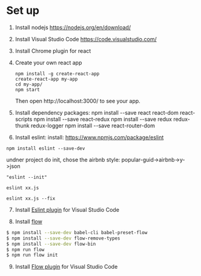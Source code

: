 # Set up

1. Install nodejs  https://nodejs.org/en/download/ 
2. Install Visual Studio Code https://code.visualstudio.com/
3. Install Chrome plugin for react
4. Create your own react app
    ```
    npm install -g create-react-app
    create-react-app my-app
    cd my-app/
    npm start
    ```
    Then open http://localhost:3000/ to see your app.

5. Install dependency packages:
npm install --save react react-dom react-scripts
npm install --save react-redux
npm install --save redux redux-thunk redux-logger
npm install --save react-router-dom

6. Install eslint:
install:  https://www.npmjs.com/package/eslint
```
npm install eslint --save-dev
```

undner project do init, chose the airbnb style: popular-guid->airbnb->y->json
```
"eslint --init" 
```
```
eslint xx.js
```
```
eslint xx.js --fix 
```

7. Install [Eslint plugin](https://marketplace.visualstudio.com/items?itemName=dbaeumer.vscode-eslint) for Visual Studio Code

8. Install [flow](https://flow.org/en/docs/install/)
```sh
$ npm install --save-dev babel-cli babel-preset-flow
$ npm install --save-dev flow-remove-types
$ npm install --save-dev flow-bin
$ npm run flow
$ npm run flow init
```
9. Install [Flow plugin](https://marketplace.visualstudio.com/items?itemName=flowtype.flow-for-vscode) for Visual Studio Code
